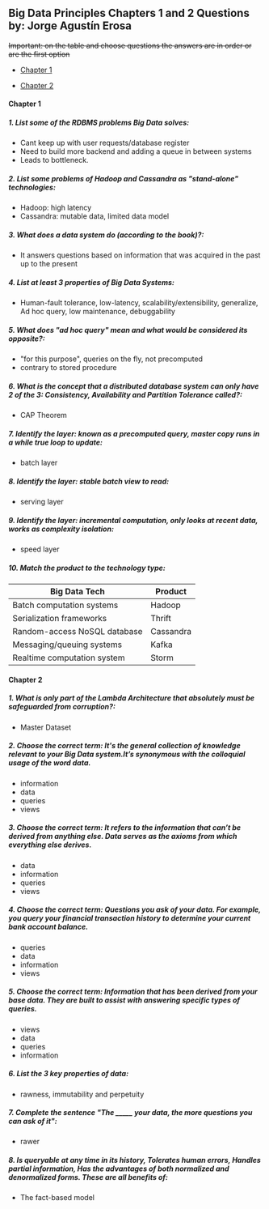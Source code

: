 ## Big Data Principles Chapters 1 and 2 Questions by: Jorge Agustín Erosa

~~Important: on the table and choose questions the answers are in order or are the first option~~

- [Chapter 1](#chapter-1)
  
- [Chapter 2](#chapter-2)
  

#### Chapter 1

##### 1. List some of the RDBMS problems Big Data solves: 
  - Cant keep up with user requests/database register
  - Need to build more backend and adding a queue in between systems
  - Leads to bottleneck.

##### 2. List some problems of Hadoop and Cassandra as "stand-alone" technologies:
  - Hadoop: high latency
  - Cassandra: mutable data, limited data model
  
##### 3. What does a data system do (according to the book)?:
  - It answers questions based on information that was acquired in the past up to the present
  
##### 4. List at least 3 properties of Big Data Systems:
  - Human-fault tolerance, low-latency, scalability/extensibility, generalize, Ad hoc query, low maintenance, debuggability
  
##### 5. What does "ad hoc query" mean and what would be considered its opposite?:
  - "for this purpose", queries on the fly, not precomputed
  - contrary to stored procedure

##### 6. What is the concept that a distributed database system can only have 2 of the 3: Consistency, Availability and Partition Tolerance called?:
  - CAP Theorem
 
##### 7. Identify the layer: known as a precomputed query, master copy runs in a while true loop to update:
  - batch layer
  
##### 8. Identify the layer: stable batch view to read:
  - serving layer
 
##### 9. Identify the layer: incremental computation, only looks at recent data, works as complexity isolation:
  - speed layer
  
##### 10. Match the product to the technology type:
Big Data Tech                 | Product
------------------------------| -------------
Batch computation systems     | Hadoop
Serialization frameworks      | Thrift
Random-access NoSQL database  | Cassandra
Messaging/queuing systems     | Kafka
Realtime computation system   | Storm


#### Chapter 2

##### 1. What is only part of the Lambda Architecture that absolutely must be safeguarded from corruption?:
  - Master Dataset

##### 2. Choose the correct term: It's the general collection of knowledge relevant to your Big Data system.It’s synonymous with the colloquial usage of the word data.
  - information
  - data
  - queries
  - views
  
##### 3. Choose the correct term: It refers to the information that can’t be derived from anything else. Data serves as the axioms from which everything else derives.
  - data
  - information
  - queries
  - views
  
##### 4. Choose the correct term: Questions you ask of your data. For example, you query your financial transaction history to determine your current bank account balance.
  - queries
  - data
  - information
  - views
  
##### 5. Choose the correct term: Information that has been derived from your base data. They are built to assist with answering specific types of queries.
  - views
  - data
  - queries
  - information

##### 6. List the 3 key properties of data:
  - rawness, immutability and perpetuity
  
##### 7. Complete the sentence "The _____ your data, the more questions you can ask of it":
  - rawer

##### 8. Is queryable at any time in its history, Tolerates human errors, Handles partial information, Has the advantages of both normalized and denormalized forms. These are all benefits of:
  - The fact-based model
